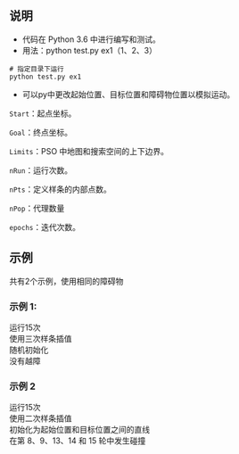 ## 说明
- 代码在 Python 3.6 中进行编写和测试。
- 用法：python test.py ex1（1、2、3）

```
# 指定目录下运行
python test.py ex1
```
- 可以py中更改起始位置、目标位置和障碍物位置以模拟运动。

`Start`：起点坐标。

`Goal`：终点坐标。

`Limits`：PSO 中地图和搜索空间的上下边界。

`nRun`：运行次数。

`nPts`：定义样条的内部点数。

`nPop`：代理数量

`epochs`：迭代次数。

## 示例

共有2个示例，使用相同的障碍物

### 示例 1:

运行15次  
使用三次样条插值  
随机初始化  
没有越障  

### 示例 2

运行15次  
使用二次样条插值  
初始化为起始位置和目标位置之间的直线   
在第 8、9、13、14 和 15 轮中发生碰撞